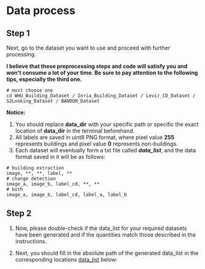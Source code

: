 # Data process

## Step 1
Next, go to the dataset you want to use and proceed with further processing. 

**I believe that these preprocessing steps and code will satisfy you and won't consume a lot of your time. Be sure to pay attention to the following tips, especially the third one.**
```shell script
# must choose one
cd WHU_Building_Dataset / Inria_Building_Dataset / Levir_CD_Dataset / S2Looking_Dataset / BANDON_Dataset
```
**Notice:** 
1. You should replace **data_dir** with your specific path or specific the exact location of **data_dir** in the terminal beforehand.
2. All labels are saved in uint8 PNG format, where pixel value **255** represents buildings and pixel value **0** represents non-buildings.
3. Each dataset will eventually form a txt file called ***data_list***, and the data format saved in it will be as follows:
```
# building extraction
image, **, **, label, ** 
# change detection
image_a, image_b, label_cd, **, **
# both
image_a, image_b, label_cd, label_a, label_b
```

## Step 2

1. Now, please double-check if the data_list for your required datasets have been generated and if the quantities match those described in the instructions.

2. Next, you should fill in the absolute path of the generated data_list in the corresponding locations [data_list](../../data_list/) below:

